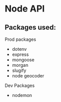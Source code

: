 # Node API 

## Packages used:

Prod packages
* dotenv
* express
* mongoose 
* morgan
* slugify
* node geocoder

Dev Packages
* nodemon